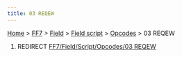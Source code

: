 ```yaml
---
title: 03 REQEW
---
```


[Home](/Main%20Page.md) > [FF7](/FF7.md) > [Field](/FF7/Field.md) > [Field script](/FF7/Field/Field%20script.md) > [Opcodes](/FF7/Field/Field%20script/Opcodes.md) > 03 REQEW

1.  REDIRECT [FF7/Field/Script/Opcodes/03 REQEW][]

  [FF7/Field/Script/Opcodes/03 REQEW]: /FF7/Field/Script/Opcodes/03%20REQEW.md
    "wikilink"
